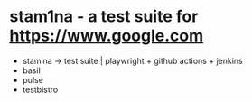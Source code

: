 # stam1na - a test suite for https://www.google.com #

* stamina -> test suite | playwright + github actions + jenkins
* basil
* pulse
* testbistro